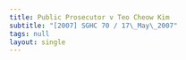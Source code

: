 ```yaml
---
title: Public Prosecutor v Teo Cheow Kim
subtitle: "[2007] SGHC 70 / 17\_May\_2007"
tags: null
layout: single
---
```



